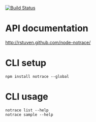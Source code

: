 [![Build Status](https://secure.travis-ci.org/rstuven/node-notrace.png?branch=master)](http://travis-ci.org/rstuven/node-notrace)

# API documentation

http://rstuven.github.com/node-notrace/

# CLI setup

    npm install notrace --global

# CLI usage

    notrace list --help
    notrace sample --help

